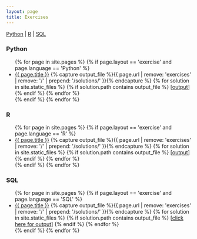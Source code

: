 ```yaml
---
layout: page
title: Exercises
---
```

<a href="#Python">Python</a> | <a href="#R">R</a> | <a href="#SQL">SQL</a>

### Python <a name="Python"></a>
<ul>
{% for page in site.pages %}
  {% if page.layout == 'exercise' and page.language == 'Python' %}
    <li>
    <a href="{{ page.url }}">{{ page.title }}</a>
    {% capture output_file %}{{ page.url | remove: 'exercises' | remove: '/' | prepend: '/solutions/' }}{% endcapture %}
    {% for solution in site.static_files %}
      {% if solution.path contains output_file %}
        [<a href="{{ solution.path | prepend: site.baseurl}}">output</a>]
      {% endif %}
    {% endfor %}
    </li>
  {% endif %}
{% endfor %}
</ul>

### R <a name="R"></a>
<ul>
{% for page in site.pages %}
  {% if page.layout == 'exercise' and page.language == 'R' %}
    <li>
    <a href="{{ page.url }}">{{ page.title }}</a>
    {% capture output_file %}{{ page.url | remove: 'exercises' | remove: '/' | prepend: '/solutions/' }}{% endcapture %}
    {% for solution in site.static_files %}
      {% if solution.path contains output_file %}
        [<a href="{{ solution.path | prepend: site.baseurl}}">output</a>]
      {% endif %}
    {% endfor %}
    </li>
  {% endif %}
{% endfor %}
</ul>

### SQL <a name="SQL"></a>
<ul>
{% for page in site.pages %}
  {% if page.layout == 'exercise' and page.language == 'SQL' %}
    <li>
    <a href="{{ page.url }}">{{ page.title }}</a>
    {% capture output_file %}{{ page.url | remove: 'exercises' | remove: '/' | prepend: '/solutions/' }}{% endcapture %}
    {% for solution in site.static_files %}
      {% if solution.path contains output_file %}
        [<a href="{{ solution.path | prepend: site.baseurl}}">click here for output</a>]
      {% endif %}
    {% endfor %}
    </li>
  {% endif %}
{% endfor %}
</ul>